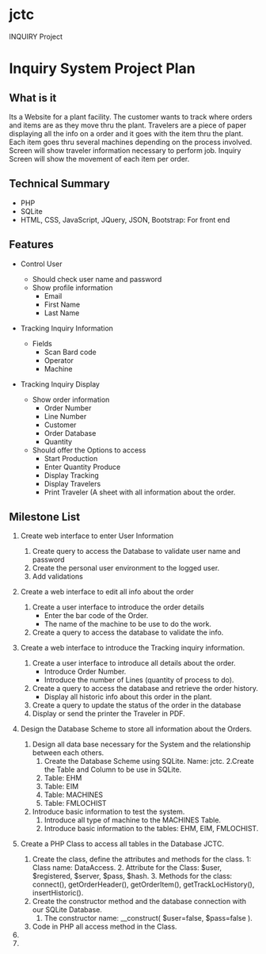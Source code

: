 # jctc
INQUIRY Project
# Inquiry  System Project Plan

## What is it
Its a Website for a plant facility. The customer wants to track where orders and items are as they move thru the plant.  Travelers are a piece of paper displaying all the info on a order and it goes with the item thru the plant.  Each item goes thru several machines depending on the process involved.  
Screen will show traveler information necessary to perform job. Inquiry Screen will show the movement of each item per order.

## Technical Summary

* PHP
* SQLite
* HTML, CSS, JavaScript, JQuery, JSON, Bootstrap: For front end

## Features

* Control User
  * Should check user name and password
  * Show profile information
    * Email
    * First Name
    * Last Name

* Tracking Inquiry Information
  * Fields
    * Scan Bard code
    * Operator
    * Machine
* Tracking Inquiry Display
  * Show order information
    * Order Number
    * Line Number
    * Customer
    * Order Database
    * Quantity
  * Should offer the Options to access
    * Start Production
    * Enter Quantity Produce
    * Display Tracking
    * Display Travelers
    * Print Traveler (A sheet with all information about the order.

## Milestone List

1. Create web interface to enter User Information
   1. Create query to access the Database to validate user name and password
   2. Create the personal user environment to the logged user.
   3. Add validations
2. Create a web interface to edit all info about the order
   1. Create a user interface to introduce the order details
      * Enter the bar code of the Order.
      * The name of the machine to be use to do the work.
   2. Create a query to access the database to validate the info.
3. Create a web interface to introduce the Tracking inquiry information.
   1. Create a user interface to introduce all details about the order.
      * Introduce Order Number.
      * Introduce the number of Lines (quantity of process to do).
   2. Create a query to access the database and retrieve the order history.
      * Display all historic info about this order in the plant.
   3. Create a query to update the status of the order in the database
   4. Display or send the printer the Traveler in PDF.
4. Design the Database Scheme to store all information about the Orders.
   1. Design all data base necessary for the System and the relationship between each others.
      1. Create the Database Scheme using SQLite. Name: jctc.
      2.Create the Table and Column to be use in SQLite.
        1. Table: EHM
        2. Table: EIM
        3. Table: MACHINES
        4. Table: FMLOCHIST
   2. Introduce basic information to test the system.
      1. Introduce all type of machine  to the MACHINES Table.
      2. Introduce basic information to the tables: EHM, EIM, FMLOCHIST.


5. Create a PHP Class to access all tables in the Database JCTC.
   1. Create the class, define the attributes and methods for the class.
      1: Class name: DataAccess.
      2. Attribute for the Class: $user, $registered, $server, $pass, $hash.
      3. Methods for the class: connect(), getOrderHeader(), getOrderItem(), getTrackLocHistory(), insertHistoric().
   2. Create the constructor method and the database connection with our SQLite Database.
      1. The constructor name:  __construct( $user=false, $pass=false ).
   3. Code in PHP all access method in the Class.
6.
7.
